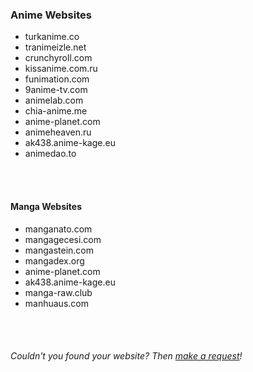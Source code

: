 ### Anime Websites

- turkanime.co
- tranimeizle.net
- crunchyroll.com
- kissanime.com.ru
- funimation.com
- 9anime-tv.com
- animelab.com
- chia-anime.me
- anime-planet.com
- animeheaven.ru
- ak438.anime-kage.eu
- animedao.to
<br/>
<br/>

#### Manga Websites

- manganato.com
- mangagecesi.com
- mangastein.com
- mangadex.org
- anime-planet.com
- ak438.anime-kage.eu
- manga-raw.club
- manhuaus.com
<br/>
<br/>

###### Couldn't you found your website? Then [make a request](https://forms.gle/2QW5NvyJiogxCyzx6)!
